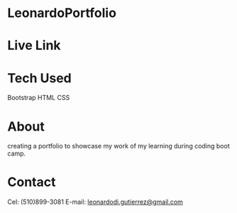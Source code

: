 # LeonardoPortfolio

# Live Link

# Tech Used 
Bootstrap
HTML
CSS

# About 
creating a portfolio to showcase my work of my learning during coding boot camp.

# Contact 
Cel: (510)899-3081
E-mail: leonardodi.gutierrez@gmail.com